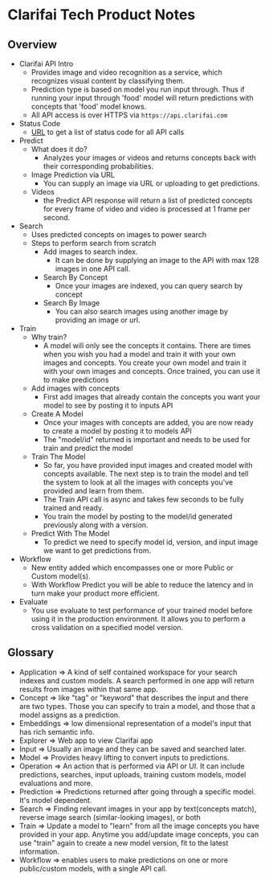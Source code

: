 # Clarifai Tech Product Notes
## Overview
* Clarifai API Intro
    * Provides image and video recognition as a service, which recognizes visual content by classifying them.
    * Prediction type is based on model you run input through. Thus if running your input through 'food' model will return predictions with concepts that 'food' model knows.
    * All API access is over HTTPS via `https://api.clarifai.com`
* Status Code
    * [URL](https://clarifai.com/developer/status-codes/) to get a list of status code for all API calls
* Predict
    * What does it do?
        * Analyzes your images or videos and returns concepts back with their corresponding probabilities.
    * Image Prediction via URL
        * You can supply an image via URL or uploading to get predictions.
    * Videos
        * the Predict API response will return a list of predicted concepts for every frame of video and video is processed at 1 frame per second.
* Search
    * Uses predicted concepts on images to power search
    * Steps to perform search from scratch
        * Add images to search index.
            * It can be done by supplying an image to the API with max 128 images in one API call.
        * Search By Concept
            * Once your images are indexed, you can query search by concept
        * Search By Image
            * You can also search images using another image by providing an image or url.
* Train
    * Why train?
        * A model will only see the concepts it contains. There are times when you wish you had a model and train it with your own images and concepts. You create your own model and train it with your own images and concepts. Once trained, you can use it to make predictions
    * Add images with concepts
        * First add images that already contain the concepts you want your model to see by posting it to inputs API
    * Create A Model
        * Once your images with concepts are added, you are now ready to create a model by posting it to models API
        * The "model/id" returned is important and needs to be used for train and predict the model
    * Train The Model
        * So far, you have provided input images and created model with concepts available. The next step is to train the model and tell the system to look at all the images with concepts you've provided and learn from them.
        * The Train API call is async and takes few seconds to be fully trained and ready.
        * You train the model by posting to the model/id generated previously along with a version.
    * Predict With The Model
        * To predict we need to specify model id, version, and input image we want to get predictions from.
* Workflow
    * New entity added which encompasses one or more Public or Custom model(s).
    * With Workflow Predict you will be able to reduce the latency and in turn make your product more efficient.
* Evaluate
    * You use evaluate to test performance of your trained model before using it in the production environment. It allows you to perform a cross validation on a specified model version.

## Glossary
* Application => A kind of self contained workspace for your search indexes and custom models. A search performed in one app will return results from images within that same app.
* Concept => like "tag" or "keyword" that describes the input and there are two types. Those you can specify to train a model, and those that a model assigns as a prediction.
* Embeddings => low dimensional representation of a model's input that has rich semantic info.
* Explorer => Web app to view Clarifai app
* Input => Usually an image and they can be saved and searched later.
* Model => Provides heavy lifting to convert inputs to predictions.
* Operation => An action that is performed via API or UI. It can include predictions, searches, input uploads, training custom models, model evaluations and more.
* Prediction => Predictions returned after going through a specific model. It's model dependent.
* Search => Finding relevant images in your app by text(concepts match), reverse image search (similar-looking images), or both
* Train => Update a model to "learn" from all the image concepts you have provided in your app. Anytime you add/update image concepts, you can use "train" again to create a new model version, fit to the latest information.
* Workflow => enables users to make predictions on one or more public/custom models, with a single API call.
